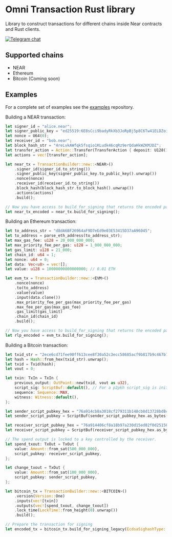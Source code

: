# Omni Transaction Rust library

Library to construct transactions for different chains inside Near contracts and Rust clients.

[![Telegram chat][telegram-badge]][telegram-url]

[telegram-badge]: https://img.shields.io/endpoint?color=neon&style=for-the-badge&url=https://tg.sumanjay.workers.dev/chain_abstraction
[telegram-url]: https://t.me/chain_abstraction

## Supported chains

- NEAR
- Ethereum
- Bitcoin (Coming soon)

## Examples

For a complete set of examples see the [examples](https://github.com/Omni-rs/examples.git) repository.

Building a NEAR transaction:
```rust
let signer_id = "alice.near";
let signer_public_key = "ed25519:6E8sCci9badyRkXb3JoRpBj5p8C6Tw41ELDZoiihKEtp";
let nonce = U64(0);
let receiver_id = "bob.near";
let block_hash_str = "4reLvkAWfqk5fsqio1KLudk46cqRz9erQdaHkWZKMJDZ";
let transfer_action = Action::Transfer(TransferAction { deposit: U128(1) });
let actions = vec![transfer_action];

let near_tx = TransactionBuilder::new::<NEAR>()
    .signer_id(signer_id.to_string())
    .signer_public_key(signer_public_key.to_public_key().unwrap())
    .nonce(nonce)
    .receiver_id(receiver_id.to_string())
    .block_hash(block_hash_str.to_block_hash().unwrap())
    .actions(actions)
    .build();

// Now you have access to build_for_signing that returns the encoded payload
let near_tx_encoded = near_tx.build_for_signing();
```

Building an Ethereum transaction:

```rust
let to_address_str = "d8dA6BF26964aF9D7eEd9e03E53415D37aA96045";
let to_address = parse_eth_address(to_address_str);
let max_gas_fee: u128 = 20_000_000_000;
let max_priority_fee_per_gas: u128 = 1_000_000_000;
let gas_limit: u128 = 21_000;
let chain_id: u64 = 1;
let nonce: u64 = 0;
let data: Vec<u8> = vec![];
let value: u128 = 10000000000000000; // 0.01 ETH

let evm_tx = TransactionBuilder::new::<EVM>()
    .nonce(nonce)
    .to(to_address)
    .value(value)
    .input(data.clone())
    .max_priority_fee_per_gas(max_priority_fee_per_gas)
    .max_fee_per_gas(max_gas_fee)
    .gas_limit(gas_limit)
    .chain_id(chain_id)
    .build();

// Now you have access to build_for_signing that returns the encoded payload
let rlp_encoded = evm_tx.build_for_signing();
```

Building a Bitcoin transaction:

```rust
let txid_str = "2ece6cd71fee90ff613cee8f30a52c3ecc58685acf9b817b9c467b7ff199871c";
let hash = Hash::from_hex(txid_str).unwrap();
let txid = Txid(hash);
let vout = 0;

let txin: TxIn = TxIn {
    previous_output: OutPoint::new(txid, vout as u32),
    script_sig: ScriptBuf::default(), // For a p2pkh script_sig is initially empty.
    sequence: Sequence::MAX,
    witness: Witness::default(),
};

let sender_script_pubkey_hex = "76a914cb8a3018cf279311b148cb8d13728bd8cbe95bda88ac";
let sender_script_pubkey = ScriptBuf(sender_script_pubkey_hex.as_bytes().to_vec());

let receiver_script_pubkey_hex = "76a914406cf8a18b97a230d15ed82f0d251560a05bda0688ac";
let receiver_script_pubkey = ScriptBuf(receiver_script_pubkey_hex.as_bytes().to_vec());

// The spend output is locked to a key controlled by the receiver.
let spend_txout: TxOut = TxOut {
    value: Amount::from_sat(500_000_000),
    script_pubkey: receiver_script_pubkey,
};

let change_txout = TxOut {
    value: Amount::from_sat(100_000_000),
    script_pubkey: sender_script_pubkey,
};

let bitcoin_tx = TransactionBuilder::new::<BITCOIN>()
    .version(Version::One)
    .inputs(vec![txin])
    .outputs(vec![spend_txout, change_txout])
    .lock_time(LockTime::from_height(0).unwrap())
    .build();

// Prepare the transaction for signing
let encoded_tx = bitcoin_tx.build_for_signing_legacy(EcdsaSighashType::All);
```